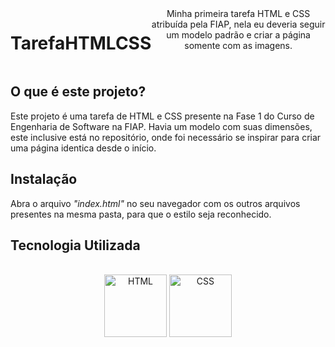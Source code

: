 <div style="display: flex;" align="center"><br>
<h1>TarefaHTMLCSS</h1>
Minha primeira tarefa HTML e CSS atribuída pela FIAP, nela eu deveria seguir um modelo padrão e criar a página somente com as imagens.
</div>



## O que é este projeto?
Este projeto é uma tarefa de HTML e CSS presente na Fase 1 do Curso de Engenharia de Software na FIAP. Havia um modelo com suas dimensões, este inclusive está no repositório,
onde foi necessário se inspirar para criar uma página identica desde o início.

## Instalação
Abra o arquivo _"index.html"_ no seu navegador com os outros arquivos presentes na mesma pasta, para que o estilo seja reconhecido.

## Tecnologia Utilizada
<div style="display: inline_block" align="center"><br>
  <center><img align="center" alt="HTML" height="100" width="100" src="https://user-images.githubusercontent.com/121250213/233282210-2732ec05-13f8-4160-a2ff-0f75621f0228.png">
  <img align="center" alt="CSS" height="100" width="100" src="https://user-images.githubusercontent.com/121250213/233283852-6f9a1b55-4ad1-445c-bd0e-47f97185bd8c.png">
  </center>
</div>



